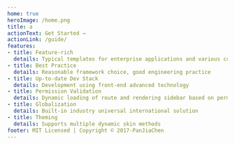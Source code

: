 ```yaml
---
home: true
heroImage: /home.png
title: a
actionText: Get Started →
actionLink: /guide/
features:
- title: Feature-rich
  details: Typical templates for enterprise applications and various components
- title: Best Practice
  details: Reasonable framework choice, good engineering practice
- title: Up-to-date Dev Stack
  details: Development using front-end advanced technology
- title: Permission Validation
  details: Dynamic loading of route and rendering sidebar based on permissions
- title: Globalization
  details: Built-in industry universal international solution
- title: Theming
  details: Supports multiple dynamic skin methods
footer: MIT Licensed | Copyright © 2017-PanJiaChen
---
```

